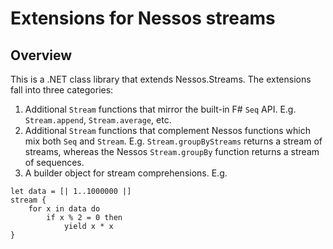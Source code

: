 # Extensions for Nessos streams

## Overview

This is a .NET class library that extends Nessos.Streams. The extensions fall into three categories:

1. Additional `Stream` functions that mirror the built-in F# `Seq` API. E.g. `Stream.append`,
   `Stream.average`, etc.
2. Additional `Stream` functions that complement Nessos functions which mix both `Seq` and `Stream`.
   E.g. `Stream.groupByStreams` returns a stream of streams, whereas the Nessos `Stream.groupBy`
   function returns a stream of sequences.
3. A builder object for stream comprehensions. E.g.
```F#
let data = [| 1..1000000 |]
stream {
    for x in data do
        if x % 2 = 0 then
            yield x * x
}
```
